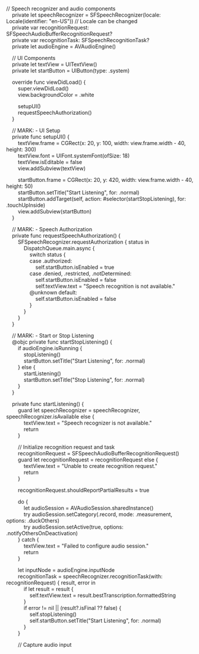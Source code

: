  // Speech recognizer and audio components  
    private let speechRecognizer = SFSpeechRecognizer(locale: Locale(identifier: "en-US")) // Locale can be changed  
    private var recognitionRequest: SFSpeechAudioBufferRecognitionRequest?  
    private var recognitionTask: SFSpeechRecognitionTask?  
    private let audioEngine = AVAudioEngine()  
  
    // UI Components  
    private let textView = UITextView()  
    private let startButton = UIButton(type: .system)  
  
    override func viewDidLoad() {  
        super.viewDidLoad()  
        view.backgroundColor = .white  
  
        setupUI()  
        requestSpeechAuthorization()  
    }  
  
    // MARK: - UI Setup  
    private func setupUI() {  
        textView.frame = CGRect(x: 20, y: 100, width: view.frame.width - 40, height: 300)  
        textView.font = UIFont.systemFont(ofSize: 18)  
        textView.isEditable = false  
        view.addSubview(textView)  
  
        startButton.frame = CGRect(x: 20, y: 420, width: view.frame.width - 40, height: 50)  
        startButton.setTitle("Start Listening", for: .normal)  
        startButton.addTarget(self, action: #selector(startStopListening), for: .touchUpInside)  
        view.addSubview(startButton)  
    }  
  
    // MARK: - Speech Authorization  
    private func requestSpeechAuthorization() {  
        SFSpeechRecognizer.requestAuthorization { status in  
            DispatchQueue.main.async {  
                switch status {  
                case .authorized:  
                    self.startButton.isEnabled = true  
                case .denied, .restricted, .notDetermined:  
                    self.startButton.isEnabled = false  
                    self.textView.text = "Speech recognition is not available."  
                @unknown default:  
                    self.startButton.isEnabled = false  
                }  
            }  
        }  
    }  
  
    // MARK: - Start or Stop Listening  
    @objc private func startStopListening() {  
        if audioEngine.isRunning {  
            stopListening()  
            startButton.setTitle("Start Listening", for: .normal)  
        } else {  
            startListening()  
            startButton.setTitle("Stop Listening", for: .normal)  
        }  
    }  
  
    private func startListening() {  
        guard let speechRecognizer = speechRecognizer, speechRecognizer.isAvailable else {  
            textView.text = "Speech recognizer is not available."  
            return  
        }  
  
        // Initialize recognition request and task  
        recognitionRequest = SFSpeechAudioBufferRecognitionRequest()  
        guard let recognitionRequest = recognitionRequest else {  
            textView.text = "Unable to create recognition request."  
            return  
        }  
  
        recognitionRequest.shouldReportPartialResults = true  
  
        do {  
            let audioSession = AVAudioSession.sharedInstance()  
            try audioSession.setCategory(.record, mode: .measurement, options: .duckOthers)  
            try audioSession.setActive(true, options: .notifyOthersOnDeactivation)  
        } catch {  
            textView.text = "Failed to configure audio session."  
            return  
        }  
  
        let inputNode = audioEngine.inputNode  
        recognitionTask = speechRecognizer.recognitionTask(with: recognitionRequest) { result, error in  
            if let result = result {  
                self.textView.text = result.bestTranscription.formattedString  
            }  
            if error != nil || (result?.isFinal ?? false) {  
                self.stopListening()  
                self.startButton.setTitle("Start Listening", for: .normal)  
            }  
        }  
  
        // Capture audio input  